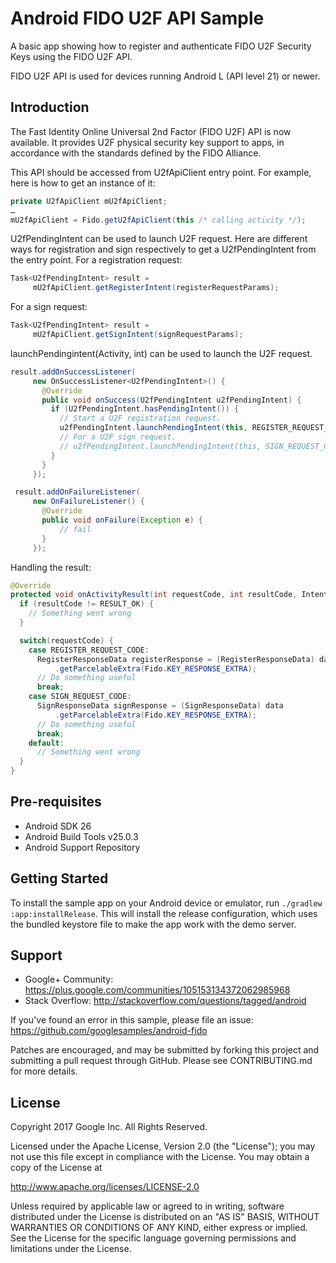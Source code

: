 Android FIDO U2F API Sample
===========================

A basic app showing how to register and authenticate FIDO U2F
Security Keys using the FIDO U2F API.

FIDO U2F API is used for devices running Android L (API level 21)
or newer.

Introduction
------------
The Fast Identity Online Universal 2nd Factor (FIDO U2F) API is now available.
It provides U2F physical security key support to apps, in accordance with the standards defined by
the FIDO Alliance.

This API should be accessed from U2fApiClient entry point. For example, here is how to get an
instance of it:
```java
private U2fApiClient mU2fApiClient;
…
mU2fApiClient = Fido.getU2fApiClient(this /* calling activity */);

```

U2fPendingIntent can be used to launch U2F request. Here are different ways for registration and
sign respectively to get a U2fPendingIntent from the entry point.
For a registration request:
```java
Task<U2fPendingIntent> result =
     mU2fApiClient.getRegisterIntent(registerRequestParams);

```

For a sign request:
```java
Task<U2fPendingIntent> result =
     mU2fApiClient.getSignIntent(signRequestParams);

```

launchPendingintent(Activity, int) can be used to launch the U2F request.
```java
result.addOnSuccessListener(
     new OnSuccessListener<U2fPendingIntent>() {
       @Override
       public void onSuccess(U2fPendingIntent u2fPendingIntent) {
         if (U2fPendingIntent.hasPendingIntent()) {
           // Start a U2F registration request.
           u2fPendingIntent.launchPendingIntent(this, REGISTER_REQUEST_CODE);
           // For a U2F sign request.
           // u2fPendingIntent.launchPendingIntent(this, SIGN_REQUEST_CODE);
         }
       }
     });

 result.addOnFailureListener(
     new OnFailureListener() {
       @Override
       public void onFailure(Exception e) {
           // fail
       }
     });

```


Handling the result:
```java
@Override
protected void onActivityResult(int requestCode, int resultCode, Intent data) {
  if (resultCode != RESULT_OK) {
    // Something went wrong
  }

  switch(requestCode) {
    case REGISTER_REQUEST_CODE:
      RegisterResponseData registerResponse = (RegisterResponseData) data
          .getParcelableExtra(Fido.KEY_RESPONSE_EXTRA);
      // Do something useful
      break;
    case SIGN_REQUEST_CODE:
      SignResponseData signResponse = (SignResponseData) data
          .getParcelableExtra(Fido.KEY_RESPONSE_EXTRA);
      // Do something useful
      break;
    default:
      // Something went wrong
  }
}
```


Pre-requisites
--------------

- Android SDK 26
- Android Build Tools v25.0.3
- Android Support Repository


Getting Started
---------------

To install the sample app on your Android device or emulator,
run `./gradlew :app:installRelease`. This will install the release
configuration, which uses the bundled keystore file to make the app
work with the demo server.

Support
-------

- Google+ Community: https://plus.google.com/communities/105153134372062985968
- Stack Overflow: http://stackoverflow.com/questions/tagged/android

If you've found an error in this sample, please file an issue:
https://github.com/googlesamples/android-fido

Patches are encouraged, and may be submitted by forking this project and
submitting a pull request through GitHub. Please see CONTRIBUTING.md for more details.


License
-------

Copyright 2017 Google Inc. All Rights Reserved.

Licensed under the Apache License, Version 2.0 (the "License");
you may not use this file except in compliance with the License.
You may obtain a copy of the License at

http://www.apache.org/licenses/LICENSE-2.0

Unless required by applicable law or agreed to in writing, software
distributed under the License is distributed on an "AS IS" BASIS,
WITHOUT WARRANTIES OR CONDITIONS OF ANY KIND, either express or implied.
See the License for the specific language governing permissions and
limitations under the License.
